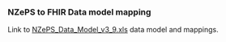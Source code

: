 ### NZePS to FHIR Data model mapping

Link to [NZePS_Data_Model_v3_9.xls](https://github.com/HL7NZ/mdr/raw/master/NZePS_Data_Model_v3_9.xls) data model and mappings.  